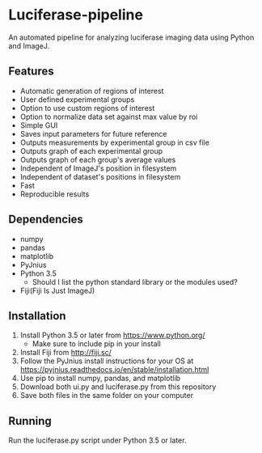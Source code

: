 # Luciferase-pipeline

An automated pipeline for analyzing luciferase imaging data using Python and ImageJ.

## Features
* Automatic generation of regions of interest
* User defined experimental groups
* Option to use custom regions of interest
* Option to normalize data set against max value by roi
* Simple GUI
* Saves input parameters for future reference
* Outputs measurements by experimental group in csv file
* Outputs graph of each experimental group
* Outputs graph of each group's average values
* Independent of ImageJ's position in filesystem
* Independent of dataset's positions in filesystem
* Fast
* Reproducible results

## Dependencies
* numpy
* pandas
* matplotlib
* PyJnius
* Python 3.5
    * Should I list the python standard library or the modules used?
* Fiji(Fiji Is Just ImageJ)

## Installation
1. Install Python 3.5 or later from https://www.python.org/
    * Make sure to include pip in your install
2. Install Fiji from http://fiji.sc/
3. Follow the PyJnius install instructions for your OS at https://pyjnius.readthedocs.io/en/stable/installation.html
4. Use pip to install numpy, pandas, and matplotlib
5. Download both ui.py and luciferase.py from this repository
6. Save both files in the same folder on your computer

## Running
Run the luciferase.py script under Python 3.5 or later.


